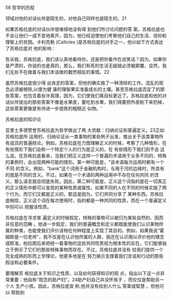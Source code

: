 56 哲学的历程

领域对他的对话伙伴是陌生的，对他自己同样也是陌生的。21

如果苏格拉底的对话伙伴很难得地没有得 到他们所讨论问题的答 案，苏格拉底也不会让他们一成不变地离开，因为，他已经迫使他们考察他们自己的生活、信仰和理智上的贫困。卡利克勒 (Callicles  )是苏格拉底的对手之一，他以如下方式表达了苏格拉底对 他的影响：

告诉我，苏格拉底，我们该认真地看待你，还是把你看作在说笑话？因为，如果你是严肃的，你说的也是真的，那么，我们有死的生活无疑就必须被颠覆，显然，我们无处不在做着与我们本该做的截然相反的事情。22

虽然苏格拉底很少得 出肯定的答案，但他的确实施了一种清除的工作。混乱的观念必须被根除,以便为健 康的理智果实准备成长的土壤。甚至苏格拉底否定了的那些答案，也包含着些许真理，因为，它们使我们离目标更近了。苏格拉底和他的对话伙伴提出的那些答案不像是水果皮，要吃到水果，我们得要把外皮削下来扔掉，这些答案更像是有待进一步提炼的粗糙近 似物。'

苏格拉底的知识论

亚里士多德赞誉苏格拉底为哲学做出了两 大贡献：归纳论证和普遍定义。23正如苏格拉底所 运用的，归纳论证从一类事物的某些例子出发，推出关于该类事物所有成员的普遍结论。例如，苏格拉底在力图理解正义的时候，考察了几种情形，在有些情形下我们会称一个特定个人的行为是正义的，在 有些情形下我们则不会 这么说。在苏格拉底看来，当我们把正义这样一个普遍的术语用于众多不同的、特殊的事例时，会出现两种可能的情形。第一种可能是，“该术语每次运用时都有一个不同 的含义。例如，“bank”这个词用于金融机构时，与用于河的边缘时，所具有的就是不同的含义。不过，如果在一个术语的两种运用中不存在任何共同 的含义，那么语言就会彻底失败。因此，第二种可能是，正义这个词指的是在一切真正的正义情形中都可以发现的某种性质或属性。如果不同的人在不同的时候实施了两个行为，而它们又都是正义的，那这是因为，它们共同分享了 某种东西。苏格拉底相信，正义这个词在每次使用时，指的都是一种共同的性质，而在一个普遍定义中则可以 把握该性质。

苏格拉底在寻求普 遍定义的时候假定，特殊的事物可以被归为某些自然的、因而非任意的范畴 。他进一步假定，我们的普遍概念和定义都既能使我们认识某物所属的种类，也能使我们评价该物在何种程度上实现了其目的。例如，如果我说“霍姆斯是一位老师”，我不仅是在认识他所属的人群，我还在认识用以评价他的理念或粽准。柏拉图后来把统一着事物的这些共同性质视为根本性的实在，它们能够独立于例示了它们的那些特殊事物而存在。不过，苏格拉底并没有 给我们提供一个完全成熟的形而上学理论，他更多地是在 努力揭示支撑着我们言说和行动的那些假设和必要条件。

要理解苏 格拉底关于知识之性质、以及如何获得知识的观 点，指出以下这一点非常重要：他自称“观念的助产妇”。24助产妇自己并没怀孩子 ，而仅仅是帮助另一个人 生产小孩。因此，苏格拉底宣 称,他并没有给别人什么 答案或智慧 ，但他可以 帮助别